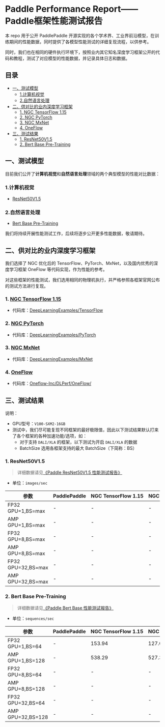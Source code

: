 <!-- omit in toc -->
# Paddle Performance Report——Paddle框架性能测试报告


本 repo 用于公开 PaddlePaddle 开源实现的各个学术界、工业界前沿模型，在训练期间的性能数据，同时提供了各模型性能测试的详细复现流程，以供参考。

同时，我们也在相同的硬件执行环境下，按照业内其它知名深度学习框架公开的代码和教程，测试了对应模型的性能数据，并记录具体日志和数据。

<!-- omit in toc -->
## 目录

- [一、测试模型](#一测试模型)
  - [1.计算机视觉](#1计算机视觉)
  - [2.自然语言处理](#2自然语言处理)
- [二、供对比的业内深度学习框架](#二供对比的业内深度学习框架)
  - [1. NGC TensorFlow 1.15](#1-ngc-tensorflow-115)
  - [2. NGC PyTorch](#2-ngc-pytorch)
  - [3. NGC MxNet](#3-ngc-mxnet)
  - [4. OneFlow](#4-oneflow)
- [三、测试结果](#三测试结果)
  - [1. ResNet50V1.5](#1-resnet50v15)
  - [2. Bert Base Pre-Training](#2-bert-base-pre-training)

## 一、测试模型

目前我们公开了**计算机视觉**和**自然语言处理**领域的两个典型模型的性能对比数据：

### 1.计算机视觉
- [ResNet50V1.5](./ResNet50V1.5)

### 2.自然语言处理
- [Bert Base Pre-Training](./Bert)

我们将持续开展性能测试工作，后续将逐步公开更多性能数据，敬请期待。

## 二、供对比的业内深度学习框架

我们选择了 NGC 优化后的 TensorFlow、PyTorch、MxNet，以及国内优秀的深度学习框架 OneFlow 等代码实现，作为性能的参考。

对这些框架的性能测试，我们选用相同的物理机执行，并严格参照各框架官网公布的测试方法进行复现。

### 1. [NGC TensorFlow 1.15](https://ngc.nvidia.com/catalog/containers/nvidia:tensorflow/tags)

- 代码库：[DeepLearningExamples/TensorFlow](https://github.com/NVIDIA/DeepLearningExamples/tree/master/TensorFlow)

### 2. [NGC PyTorch](https://ngc.nvidia.com/catalog/containers/nvidia:pytorch/tags)

- 代码库：[DeepLearningExamples/PyTorch](https://github.com/NVIDIA/DeepLearningExamples/tree/master/PyTorch)
### 3. [NGC MxNet](https://ngc.nvidia.com/catalog/containers/nvidia:mxnet/tags)

- 代码库：[DeepLearningExamples/MxNet](https://github.com/NVIDIA/DeepLearningExamples/tree/master/MxNet)

### 4. [OneFlow](https://github.com/Oneflow-Inc/oneflow/tree/v0.2.0)

- 代码库：[Oneflow-Inc/DLPerf/OneFlow/](https://github.com/Oneflow-Inc/DLPerf/tree/master/OneFlow)


## 三、测试结果

说明：

- GPU型号：`V100-SXM2-16GB`
- 测试中，我们尽可能复现不同框架的最好极限值，因此以下测试结果默认打来了各个框架的各种加速功能/选项，如：
   - 对于支持 `DALI/XLA` 的框架，以下测试为开启 `DALI/XLA` 的数据
   - BatchSize 选用各框架支持的最大 BatchSize（下简称：BS）

### 1. ResNet50V1.5

> 详细数据请见[《Paddle ResNet50V1.5 性能测试报告》](./ResNet50V1.5)

- 单位：`images/sec`

| 参数 | PaddlePaddle | NGC TensorFlow 1.15 | NGC PyTorch | NGC MXNet | OneFlow |
|-----|-----|-----|-----|-----|-----|
| FP32 GPU=1,BS=max | - | - | - | - | - |
| AMP GPU=1,BS=max | - | - | - | - | - |
| FP32 GPU=8,BS=max | - | - | - | - | - |
| AMP GPU=8,BS=max | - | - | - | - | - |
| FP32 GPU=32,BS=max | - | - | - | - | - |
| AMP GPU=32,BS=max | - | - | - | - | - |

### 2. Bert Base Pre-Training
> 详细数据请见[《Paddle Bert Base 性能测试报告》](./Bert)


- 单位：`sequences/sec`


| 参数 | PaddlePaddle | NGC TensorFlow 1.15 | NGC PyTorch |
|-----|-----|-----|-----|
| FP32 GPU=1,BS=64 | - | 153.94 | 127.02 |
| AMP GPU=1,BS=128 | - | 538.29 | 527.38 |
| FP32 GPU=8,BS=64 | - | - | - |
| AMP GPU=8,BS=128 | - | - | - |
| FP32 GPU=32,BS=64 | - | - | - |
| AMP GPU=32,BS=128 | - | - | - |
